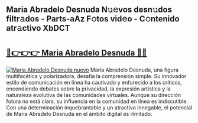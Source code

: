 ## Maria Abradelo Desnuda N𝚞𝚎vos desn𝚞dos filtr𝚊dos - Parts-aAz F𝚘tos vid𝚎o - C𝚘ntenido atr𝚊ctivo XbDCT

# <h2><a href="http://mb43x7.tromn.icu/?c=Maria+Abradelo+Desnuda">🔗👉👉👉 Maria Abradelo Desnuda 🔗🔗</a></h2>

[![Maria Abradelo Desnuda nuevo](https://i.imgur.com/pEAQMta.gif)](http://mb43x7.tromn.icu/?c=Maria+Abradelo+Desnuda)
Maria Abradelo Desnuda, una figura multifacética y polarizadora, desafía la comprensión simple. Su innovador estilo de comunicación en línea ha cautivado y enfurecido a los críticos, encendiendo debates sobre la privacidad, la expresión artística y la naturaleza evolutiva de las comunidades virtuales. Aunque su dirección futura no está clara, su influencia en la comunidad en línea es indiscutible. Con una determinación inquebrantable y un atractivo innegable, el potencial de Maria Abradelo Desnuda en el ámbito digital es ilimitado.
